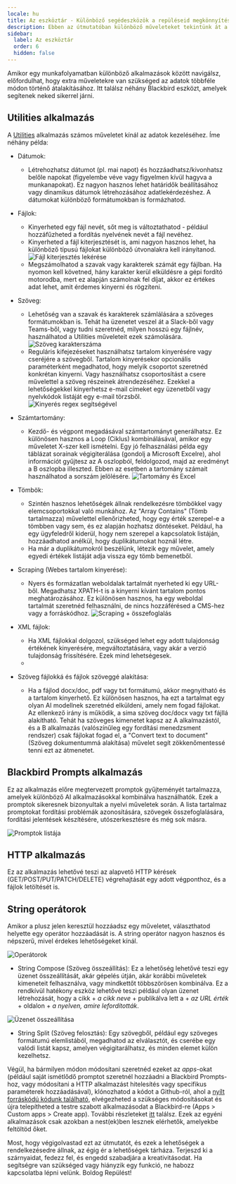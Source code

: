```yaml
---
locale: hu
title: Az eszköztár - Különböző segédeszközök a repüléseid megkönnyítésére
description: Ebben az útmutatóban különböző műveleteket tekintünk át a Blackbird előre beépített alkalmazásaiból, amelyek segítenek az adatok kinyerésében vagy átalakításában, amelyek gyakran elengedhetetlenek munkafolyamataidhoz.
sidebar:
  label: Az eszköztár
  order: 6
  hidden: false
---
```


Amikor egy munkafolyamatban különböző alkalmazások között navigálsz, előfordulhat, hogy extra műveletekre van szükséged az adatok többféle módon történő átalakításához. Itt találsz néhány Blackbird eszközt, amelyek segítenek neked sikerrel járni.

## Utilities alkalmazás

A [Utilities](../../apps/utilities/) alkalmazás számos műveletet kínál az adatok kezeléséhez. Íme néhány példa:

- Dátumok: 
    - Létrehozhatsz dátumot (pl. mai napot) és hozzáadhatsz/kivonhatsz belőle napokat (figyelembe véve vagy figyelmen kívül hagyva a munkanapokat). Ez nagyon hasznos lehet határidők beállításához vagy dinamikus dátumok létrehozásához adatlekérdezéshez. A dátumokat különböző formátumokban is formázhatod.
- Fájlok: 
    - Kinyerheted egy fájl nevét, sőt meg is változtathatod - például hozzáfűzheted a fordítás nyelvének nevét a fájl nevéhez. 
    - Kinyerheted a fájl kiterjesztését is, ami nagyon hasznos lehet, ha különböző típusú fájlokat különböző útvonalakra kell irányítanod. 
    ![Fájl kiterjesztés lekérése](~/assets/guides/toolbox/Toolbox_1.png)
    - Megszámolhatod a szavak vagy karakterek számát egy fájlban. Ha nyomon kell követned, hány karakter kerül elküldésre a gépi fordító motorodba, mert ez alapján számolnak fel díjat, akkor ez értékes adat lehet, amit érdemes kinyerni és rögzíteni. 
- Szöveg:
    - Lehetőség van a szavak és karakterek számlálására a szöveges formátumokban is. Tehát ha üzenetet veszel át a Slack-ből vagy Teams-ből, vagy tudni szeretnéd, milyen hosszú egy fájlnév, használhatod a Utilities műveleteit ezek számolására.
    ![Szöveg karakterszáma](~/assets/guides/toolbox/Toolbox_2.png)
    - Reguláris kifejezéseket használhatsz tartalom kinyerésére vagy cseréjére a szövegből. Tartalom kinyerésekor opcionális paraméterként megadhatod, hogy melyik csoportot szeretnéd konkrétan kinyerni. Vagy használhatsz csoportosítást a csere művelettel a szöveg részeinek átrendezéséhez. Ezekkel a lehetőségekkel kinyerhetsz e-mail címeket egy üzenetből vagy nyelvkódok listáját egy e-mail törzsből. 
    ![Kinyerés regex segítségével](~/assets/guides/toolbox/Toolbox_3.png)
- Számtartomány:
    - Kezdő- és végpont megadásával számtartományt generálhatsz. Ez különösen hasznos a Loop (Ciklus) kombinálásával, amikor egy műveletet X-szer kell ismételni. Egy jó felhasználási példa egy táblázat sorainak végigiterálása (gondolj a Microsoft Excelre), ahol információt gyűjtesz az A oszlopból, feldolgozod, majd az eredményt a B oszlopba illeszted. Ebben az esetben a tartomány számait használhatod a sorszám jelölésére.
    ![Tartomány és Excel](~/assets/guides/toolbox/Toolbox_4.png)
- Tömbök:
    - Szintén hasznos lehetőségek állnak rendelkezésre tömbökkel vagy elemcsoportokkal való munkához. Az "Array Contains" (Tömb tartalmazza) művelettel ellenőrizheted, hogy egy érték szerepel-e a tömbben vagy sem, és ez alapján hozhatsz döntéseket. Például, ha egy ügyfeledről kiderül, hogy nem szerepel a kapcsolatok listáján, hozzáadhatod anélkül, hogy duplikátumokat hoznál létre. 
    - Ha már a duplikátumokról beszélünk, létezik egy művelet, amely egyedi értékek listáját adja vissza egy tömb bemenetből. 
- Scraping (Webes tartalom kinyerése):
    - Nyers és formázatlan weboldalak tartalmát nyerheted ki egy URL-ből. Megadhatsz XPATH-t is a kinyerni kívánt tartalom pontos meghatározásához. Ez különösen hasznos, ha egy weboldal tartalmát szeretnéd felhasználni, de nincs hozzáférésed a CMS-hez vagy a forráskódhoz.
    ![Scraping + összefoglalás](~/assets/guides/toolbox/Toolbox_5.png)

- XML fájlok:
    - Ha XML fájlokkal dolgozol, szükséged lehet egy adott tulajdonság értékének kinyerésére, megváltoztatására, vagy akár a verzió tulajdonság frissítésére. Ezek mind lehetségesek. 
    - 
- Szöveg fájlokká és fájlok szöveggé alakítása:
    - Ha a fájlod docx/doc, pdf vagy txt formátumú, akkor megnyitható és a tartalom kinyerhető. Ez különösen hasznos, ha ezt a tartalmat egy olyan AI modellnek szeretnéd elküldeni, amely nem fogad fájlokat. Az ellenkező irány is működik, a sima szöveg doc/docx vagy txt fájllá alakítható. Tehát ha szöveges kimenetet kapsz az A alkalmazástól, és a B alkalmazás (valószínűleg egy fordítási menedzsment rendszer) csak fájlokat fogad el, a "Convert text to document" (Szöveg dokumentummá alakítása) művelet segít zökkenőmentessé tenni ezt az átmenetet. 

## Blackbird Prompts alkalmazás

Ez az alkalmazás előre megtervezett promptok gyűjteményét tartalmazza, amelyek különböző AI alkalmazásokkal kombinálva használhatók. Ezek a promptok sikeresnek bizonyultak a nyelvi műveletek során. A lista tartalmaz promptokat fordítási problémák azonosítására, szövegek összefoglalására, fordítási jelentések készítésére, utószerkesztésre és még sok másra. 

![Promptok listája](~/assets/guides/toolbox/Toolbox_6.png)

## HTTP alkalmazás

Ez az alkalmazás lehetővé teszi az alapvető HTTP kérések (GET/POST/PUT/PATCH/DELETE) végrehajtását egy adott végponthoz, és a fájlok letöltését is. 

## String operátorok

Amikor a plusz jelen keresztül hozzáadsz egy műveletet, választhatod helyette egy operátor hozzáadását is. A string operátor nagyon hasznos és népszerű, mivel érdekes lehetőségeket kínál.

![Operátorok](~/assets/guides/toolbox/Toolbox_7.png)

- String Compose (Szöveg összeállítás): Ez a lehetőség lehetővé teszi egy üzenet összeállítását, akár gépelés útján, akár korábbi műveletek kimeneteit felhasználva, vagy mindkettőt többszörösen kombinálva. Ez a rendkívül hatékony eszköz lehetővé teszi például olyan üzenet létrehozását, hogy a cikk + _a cikk neve_ + publikálva lett a + _az URL érték_ + oldalon + _a nyelven, amire lefordították_.

![Üzenet összeállítása](~/assets/guides/toolbox/Toolbox_8.png)

- String Split (Szöveg felosztás): Egy szövegből, például egy szöveges formátumú elemlistából, megadhatod az elválasztót, és cserébe egy valódi listát kapsz, amelyen végigitarálhatsz, és minden elemet külön kezelhetsz. 

Végül, ha bármilyen módon módosítani szeretnéd ezeket az _apps_-okat (például saját ismétlődő promptot szeretnél hozzáadni a Blackbird Prompts-hoz, vagy módosítani a HTTP alkalmazást hitelesítés vagy specifikus paraméterek hozzáadásával), klónozhatod a kódot a Github-ról, ahol a [nyílt forráskódú kódunk található](https://github.com/orgs/bb-io/repositories), elvégezheted a szükséges módosításokat és újra telepítheted a testre szabott alkalmazásodat a Blackbird-re (Apps > Custom apps > Create app). További részleteket [itt](../../sdk/deploying/#uploading) találsz. Ezek az egyéni alkalmazások csak azokban a nest(ek)ben lesznek elérhetők, amelyekbe feltöltöd őket. 

Most, hogy végigolvastad ezt az útmutatót, és ezek a lehetőségek a rendelkezésedre állnak, az égig ér a lehetőségek tárháza. Terjeszd ki a szárnyaidat, fedezz fel, és engedd szabadjára a kreativitásodat. Ha segítségre van szükséged vagy hiányzik egy funkció, ne habozz kapcsolatba lépni velünk. Boldog Repülést!